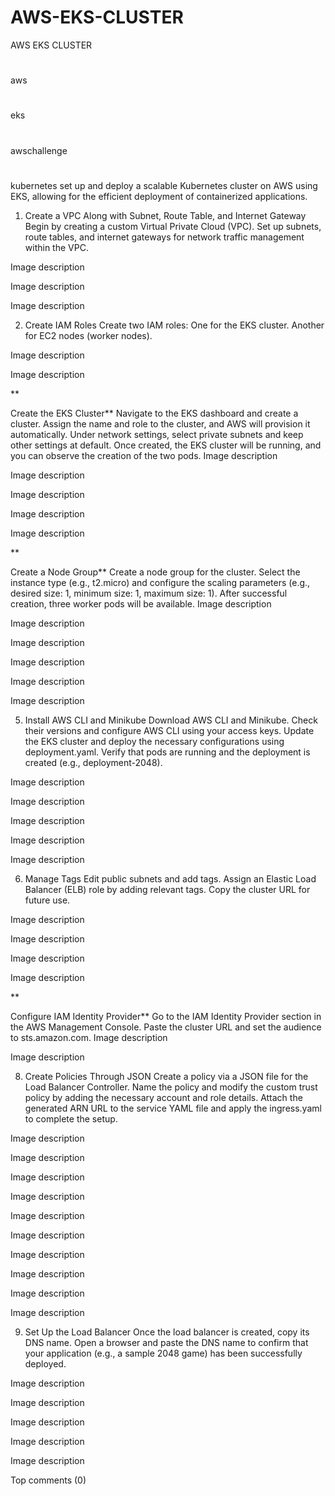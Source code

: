 # AWS-EKS-CLUSTER

AWS EKS CLUSTER
#
aws
#
eks
#
awschallenge
#
kubernetes
set up and deploy a scalable Kubernetes cluster on AWS using EKS, allowing for the efficient deployment of containerized applications.

1. Create a VPC Along with Subnet, Route Table, and Internet Gateway
Begin by creating a custom Virtual Private Cloud (VPC).
Set up subnets, route tables, and internet gateways for network traffic management within the VPC.

Image description

Image description

Image description

2. Create IAM Roles
Create two IAM roles:
One for the EKS cluster.
Another for EC2 nodes (worker nodes).

Image description

Image description

**

Create the EKS Cluster** Navigate to the EKS dashboard and create a cluster. Assign the name and role to the cluster, and AWS will provision it automatically. Under network settings, select private subnets and keep other settings at default. Once created, the EKS cluster will be running, and you can observe the creation of the two pods.
Image description

Image description

Image description

Image description

Image description

**

Create a Node Group** Create a node group for the cluster. Select the instance type (e.g., t2.micro) and configure the scaling parameters (e.g., desired size: 1, minimum size: 1, maximum size: 1). After successful creation, three worker pods will be available.
Image description

Image description

Image description

Image description

Image description

Image description

5. Install AWS CLI and Minikube
Download AWS CLI and Minikube.
Check their versions and configure AWS CLI using your access keys.
Update the EKS cluster and deploy the necessary configurations using deployment.yaml.
Verify that pods are running and the deployment is created (e.g., deployment-2048).

Image description

Image description

Image description

Image description

Image description

6. Manage Tags
Edit public subnets and add tags.
Assign an Elastic Load Balancer (ELB) role by adding relevant tags.
Copy the cluster URL for future use.

Image description

Image description

Image description

Image description

**

Configure IAM Identity Provider** Go to the IAM Identity Provider section in the AWS Management Console. Paste the cluster URL and set the audience to sts.amazon.com.
Image description

Image description

8. Create Policies Through JSON
Create a policy via a JSON file for the Load Balancer Controller.
Name the policy and modify the custom trust policy by adding the necessary account and role details.
Attach the generated ARN URL to the service YAML file and apply the ingress.yaml to complete the setup.

Image description

Image description

Image description

Image description

Image description

Image description

Image description

Image description

Image description

Image description

9. Set Up the Load Balancer
Once the load balancer is created, copy its DNS name.
Open a browser and paste the DNS name to confirm that your application (e.g., a sample 2048 game) has been successfully deployed.

Image description

Image description

Image description

Image description

Image description

Top comments (0)

